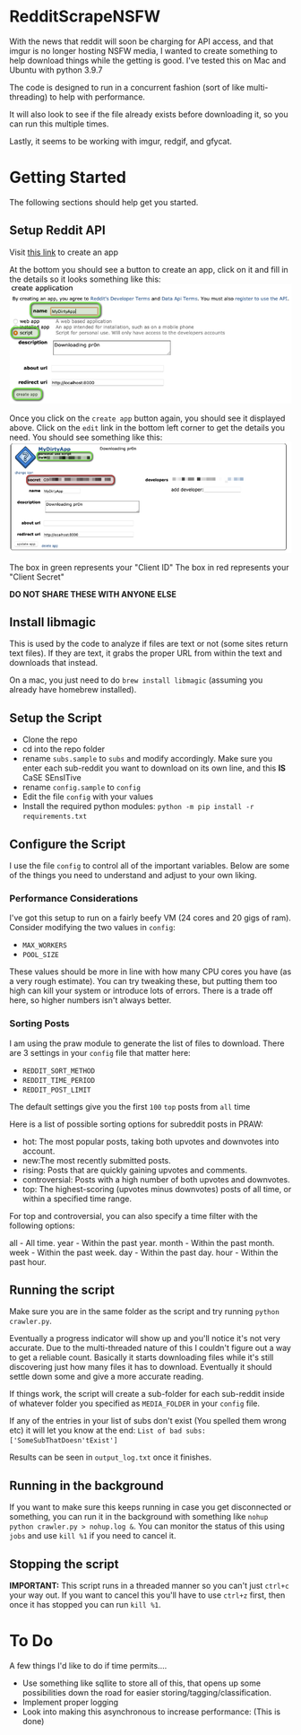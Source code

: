 # RedditScrapeNSFW
With the news that reddit will soon be charging for API access, and that imgur is no longer hosting NSFW media, I wanted to create something to help download things while the getting is good.  I've tested this on Mac and Ubuntu with python 3.9.7

The code is designed to run in a concurrent fashion (sort of like multi-threading) to help with performance. 

It will also look to see if the file already exists before downloading it, so you can run this multiple times. 

Lastly, it seems to be working with imgur, redgif, and gfycat. 

# Getting Started
The following sections should help get you started. 

## Setup Reddit API
Visit [this link](https://www.reddit.com/prefs/apps) to create an app

At the bottom you should see a button to create an app, click on it and fill in the details so it looks something like this: 
![Create Reddit App](/images/create_reddit_app.png)

Once you click on the `create app` button again, you should see it displayed above. Click on the `edit` link in the bottom left corner to get the details you need. You should see something like this:
![Reddit App Details](/images/reddit_app_details.png)

The box in green represents your "Client ID"
The box in red represents your "Client Secret"

**DO NOT SHARE THESE WITH ANYONE ELSE**

## Install libmagic
This is used by the code to analyze if files are text or not (some sites return text files). If they are text, it grabs the proper URL from within the text and downloads that instead. 

On a mac, you just need to do `brew install libmagic` (assuming you already have homebrew installed). 

## Setup the Script
- Clone the repo
- cd into the repo folder
- rename `subs.sample` to `subs` and modify accordingly. Make sure you enter each sub-reddit you want to download on its own line, and this **IS** CaSE SEnsITive
- rename `config.sample` to `config`
- Edit the file `config` with your values
- Install the required python modules: `python -m pip install -r requirements.txt`

## Configure the Script
I use the file `config` to control all of the important variables. Below are some of the things you need to understand and adjust to your own liking. 

### Performance Considerations
I've got this setup to run on a fairly beefy VM (24 cores and 20 gigs of ram). Consider modifying the two values in `config`:
- `MAX_WORKERS`
- `POOL_SIZE`

These values should be more in line with how many CPU cores you have (as a very rough estimate). You can try tweaking these, but putting them too high can kill your system or introduce lots of errors. There is a trade off here, so higher numbers isn't always better. 

### Sorting Posts
I am using the praw module to generate the list of files to download. There are 3 settings in your `config` file that matter here:
- `REDDIT_SORT_METHOD`
- `REDDIT_TIME_PERIOD`
- `REDDIT_POST_LIMIT`

The default settings give you the first `100` `top` posts from `all` time 

Here is a list of possible sorting options for subreddit posts in PRAW:

- hot: The most popular posts, taking both upvotes and downvotes into account.
- new:The most recently submitted posts.
- rising: Posts that are quickly gaining upvotes and comments.
- controversial: Posts with a high number of both upvotes and downvotes.
- top: The highest-scoring (upvotes minus downvotes) posts of all time, or within a specified time range.

For top and controversial, you can also specify a time filter with the following options:

all - All time.
year - Within the past year.
month - Within the past month.
week - Within the past week.
day - Within the past day.
hour - Within the past hour.

## Running the script
Make sure you are in the same folder as the script and try running `python crawler.py`. 

Eventually a progress indicator will show up and you'll notice it's not very accurate. Due to the multi-threaded nature of this I couldn't figure out a way to get a reliable count. Basically it starts downloading files while it's still discovering just how many files it has to download. Eventually it should settle down some and give a more accurate reading. 

If things work, the script will create a sub-folder for each sub-reddit inside of whatever folder you specified as `MEDIA_FOLDER` in your `config` file. 

If any of the entries in your list of subs don't exist (You spelled them wrong etc) it will let you know at the end: `List of bad subs: ['SomeSubThatDoesn'tExist']`

Results can be seen in `output_log.txt` once it finishes. 

## Running in the background
If you want to make sure this keeps running in case you get disconnected or something, you can run it in the background with something like `nohup python crawler.py > nohup.log &`. You can monitor the status of this using `jobs` and use `kill %1` if you need to cancel it. 

## Stopping the script
**IMPORTANT:** This script runs in a threaded manner so you can't just `ctrl+c` your way out. If you want to cancel this you'll have to use `ctrl+z` first, then once it has stopped you can run `kill %1`. 

# To Do
A few things I'd like to do if time permits....
- Use something like sqllite to store all of this, that opens up some possibilities down the road for easier storing/tagging/classification. 
- Implement proper logging
- Look into making this asynchronous to increase performance: (This is done) 